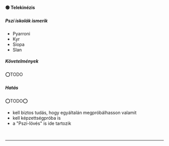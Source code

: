 #### 🟢 Telekinézis

##### Pszí iskolák ismerik

- Pyarroni
- Kyr
- Siopa
- Slan

##### Követelmények

⭕TODO

##### Hatás

⭕TODO⭕
- kell biztos tudás, hogy egyáltalán megpróbálhasson valamit
- kell képzettségpróba is
- a "Pszí-lövés" is ide tartozik

<br />

---
